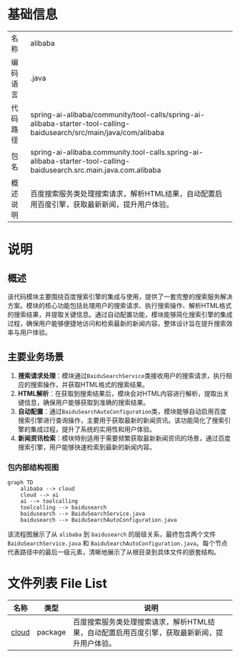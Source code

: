 # 基础信息

|      |      |
|------|------|
| 名称 | alibaba |
| 编码语言 | .java |
| 代码路径 | spring-ai-alibaba/community/tool-calls/spring-ai-alibaba-starter-tool-calling-baidusearch/src/main/java/com/alibaba |
| 包名 | spring-ai-alibaba.community.tool-calls.spring-ai-alibaba-starter-tool-calling-baidusearch.src.main.java.com.alibaba |
| 概述说明 | 百度搜索服务类处理搜索请求，解析HTML结果，自动配置启用百度引擎，获取最新新闻，提升用户体验。 |

# 说明

## 概述

该代码模块主要围绕百度搜索引擎的集成与使用，提供了一套完整的搜索服务解决方案。模块的核心功能包括处理用户的搜索请求、执行搜索操作、解析HTML格式的搜索结果，并提取关键信息。通过自动配置功能，模块能够简化搜索引擎的集成过程，确保用户能够便捷地访问和检索最新的新闻内容。整体设计旨在提升搜索效率与用户体验。

## 主要业务场景

1. **搜索请求处理**：模块通过`BaiduSearchService`类接收用户的搜索请求，执行相应的搜索操作，并获取HTML格式的搜索结果。
2. **HTML解析**：在获取到搜索结果后，模块会对HTML内容进行解析，提取出关键信息，确保用户能够获取到准确的搜索结果。
3. **自动配置**：通过`BaiduSearchAutoConfiguration`类，模块能够自动启用百度搜索引擎进行查询操作，主要用于获取最新的新闻资讯。该功能简化了搜索引擎的集成过程，提升了系统的实用性和用户体验。
4. **新闻资讯检索**：模块特别适用于需要频繁获取最新新闻资讯的场景，通过百度搜索引擎，用户能够快速检索到最新的新闻内容。


### 包内部结构视图

```mermaid
graph TD
    alibaba --> cloud
    cloud --> ai
    ai --> toolcalling
    toolcalling --> baidusearch
    baidusearch --> BaiduSearchService.java
    baidusearch --> BaiduSearchAutoConfiguration.java
```

该流程图展示了从 `alibaba` 到 `baidusearch` 的层级关系，最终包含两个文件 `BaiduSearchService.java` 和 `BaiduSearchAutoConfiguration.java`。每个节点代表路径中的最后一级元素，清晰地展示了从根目录到具体文件的嵌套结构。

# 文件列表 File List

| 名称   | 类型  | 说明 |
|-------|------|-------------|
| [cloud](cloud/_module.md) | package | 百度搜索服务类处理搜索请求，解析HTML结果，自动配置启用百度引擎，获取最新新闻，提升用户体验。 |


